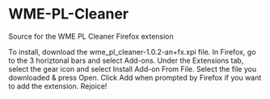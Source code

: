 # WME-PL-Cleaner
Source for the WME PL Cleaner Firefox extension

To install, download the wme_pl_cleaner-1.0.2-an+fx.xpi file.  In Firefox, go to the 3 horiztonal bars and select Add-ons. Under the Extensions tab, select the gear icon and select Install Add-on From File.  Select the file you downloaded & press Open.  Click Add when prompted by Firefox if you want to add the extension.  Rejoice!
